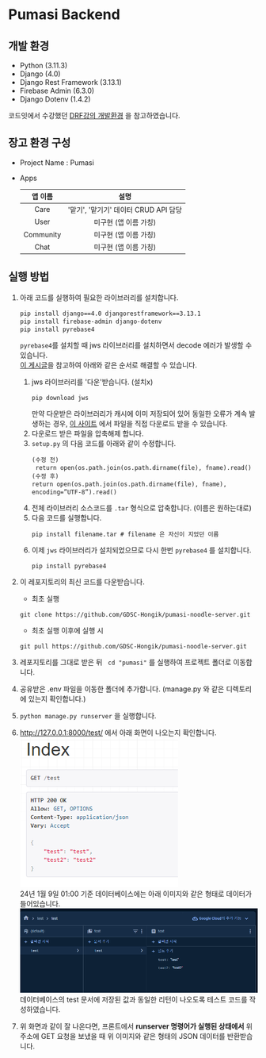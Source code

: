# Pumasi Backend
## 개발 환경
- Python (3.11.3)
- Django (4.0)
- Django Rest Framework (3.13.1)
- Firebase Admin (6.3.0)
- Django Dotenv (1.4.2)

코드잇에서 수강했던 [DRF강의 개발환경](https://www.codeit.kr/topics/django-rest-framework/lessons/5826) 을 참고하였습니다.

## 장고 환경 구성
- Project Name : Pumasi

- Apps    

  |   앱 이름    |             설명              |   
  |:---------:|:---------------------------:|   
  |   Care    | '맡기', '맡기기' 데이터 CRUD API 담당 |   
  |   User    |        미구현 (앱 이름 가칭)        |   
  | Community |        미구현 (앱 이름 가칭)        |
  |   Chat    |        미구현 (앱 이름 가칭)        |

## 실행 방법
1. 아래 코드를 실행하여 필요한 라이브러리를 설치합니다.   
    ```
    pip install django==4.0 djangorestframework==3.13.1
    pip install firebase-admin django-dotenv
    pip install pyrebase4
    ```

    ```pyrebase4```를 설치할 때 jws 라이브러리를 설치하면서 decode 에러가 발생할 수 있습니다.   
    [이 게시글](https://wesely.github.io/pip,%20python,%20pip/Fix-'cp950'-Error-when-using-'pip-install'/)을 참고하여 아래와 같은 순서로 해결할 수 있습니다.   
   1.  jws 라이브러리를 '다운'받습니다. (설치x)
       ```
       pip download jws
       ```
       만약 다운받은 라이브러리가 캐시에 이미 저장되어 있어 동일한 오류가 계속 발생하는 경우, [이 사이트](https://pypi.org/project/jws/) 에서 파일을 직접 다운로드 받을 수 있습니다.
   2.  다운로드 받은 파일을 압축해제 합니다.
   3.  ```setup.py``` 의 다음 코드를 아래와 같이 수정합니다. 
       ```(python)
       (수정 전)
        return open(os.path.join(os.path.dirname(file), fname).read()
       (수정 후)
       return open(os.path.join(os.path.dirname(file), fname), encoding=”UTF-8”).read()
       ```
   4. 전체 라이브러리 소스코드를 ```.tar``` 형식으로 압축합니다. (이름은 원하는대로)
   5. 다음 코드를 실행합니다.
      ```
      pip install filename.tar # filename 은 자신이 지었던 이름
      ```
   6. 이제 ```jws``` 라이브러리가 설치되었으므로 다시 한번 ```pyrebase4``` 를 설치합니다.
      ```
      pip install pyrebase4
      ```

2. 이 레포지토리의 최신 코드를 다운받습니다.   
   - 최초 실행   
   ```
   git clone https://github.com/GDSC-Hongik/pumasi-noodle-server.git
   ```
   - 최초 실행 이후에 실행 시   
   ```
   git pull https://github.com/GDSC-Hongik/pumasi-noodle-server.git
   ```
3. 레포지토리를 그대로 받은 뒤
    ``` cd "pumasi"``` 를 실행하여 프로젝트 폴더로 이동합니다.
4. 공유받은 .env 파일을 이동한 폴더에 추가합니다. (manage.py 와 같은 디렉토리에 있는지 확인합니다.)  
5. ```python manage.py runserver``` 을 실행합니다.
6. http://127.0.0.1:8000/test/ 에서 아래 화면이 나오는지 확인합니다.   
    ![img.png](img.png)   
    24년 1월 9일 01:00 기준 데이터베이스에는 아래 이미지와 같은 형태로 데이터가 들어있습니다.      
    ![img_1.png](img_1.png)   
    데이터베이스의 test 문서에 저장된 값과 동일한 리턴이 나오도록 테스트 코드를 작성하였습니다.   
7. 위 화면과 같이 잘 나온다면, 프론트에서 __runserver 명령어가 실행된 상태에서__ 위 주소에 GET 요청을 보냈을 때 위 이미지와 같은 형태의 JSON 데이터를 반환받습니다. 
